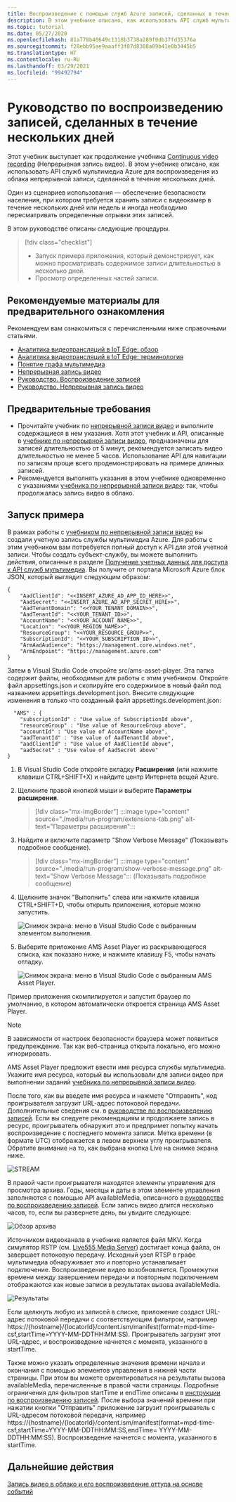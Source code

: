 ```yaml
---
title: Воспроизведение с помощью служб Azure записей, сделанных в течение нескольких дней
description: В этом учебнике описано, как использовать API служб мультимедиа Azure для воспроизведения непрерывной записи, сделанной в течение нескольких дней.
ms.topic: tutorial
ms.date: 05/27/2020
ms.openlocfilehash: 81a778b40649c1318b3738a289f0db37fd35376a
ms.sourcegitcommit: f28ebb95ae9aaaff3f87d8388a09b41e0b3445b5
ms.translationtype: HT
ms.contentlocale: ru-RU
ms.lasthandoff: 03/29/2021
ms.locfileid: "99492794"
---
```

# <a name="tutorial-playback-of-multi-day-recordings"></a>Руководство по воспроизведению записей, сделанных в течение нескольких дней  

Этот учебник выступает как продолжение учебника [Continuous video recording](continuous-video-recording-concept.md) (Непрерывная запись видео). В этом учебнике описано, как использовать API служб мультимедиа Azure для воспроизведения из облака непрерывной записи, сделанной в течение нескольких дней. 

Один из сценариев использования — обеспечение безопасности населения, при котором требуется хранить записи с видеокамер в течение нескольких дней или недель и иногда необходимо пересматривать определенные отрывки этих записей.

В этом руководстве описаны следующие процедуры.

> [!div class="checklist"]
> * Запуск примера приложения, который демонстрирует, как можно просматривать содержимое записи длительностью в несколько дней.
> * Просмотр определенных частей записи.

## <a name="suggested-pre-reading"></a>Рекомендуемые материалы для предварительного ознакомления  

Рекомендуем вам ознакомиться с перечисленными ниже справочными статьями.

* [Аналитика видеотрансляций в IoT Edge: обзор](overview.md)
* [Аналитика видеотрансляций в IoT Edge: терминология](terminology.md)
* [Понятие графа мультимедиа](media-graph-concept.md)
* [Непрерывная запись видео](continuous-video-recording-concept.md) 
* [Руководство. Воспроизведение записей](playback-recordings-how-to.md)
* [Руководство. Непрерывная запись видео](continuous-video-recording-tutorial.md)

## <a name="prerequisites"></a>Предварительные требования

* Прочитайте учебник по [непрерывной записи видео](continuous-video-recording-tutorial.md) и выполните содержащиеся в нем указания. Хотя этот учебник и API, описанные в [учебнике по непрерывной записи видео](continuous-video-recording-tutorial.md), предназначены для записей длительностью от 5 минут, рекомендуется записать видео длительностью не менее 5 часов. Использование API для навигации по записям проще всего продемонстрировать на примере длинных записей.
* Рекомендуется выполнять указания в этом учебнике одновременно с указаниями [учебника по непрерывной записи видео](continuous-video-recording-tutorial.md): так, чтобы продолжалась запись видео в облако.

## <a name="run-the-sample"></a>Запуск примера 

В рамках работы с [учебником по непрерывной записи видео](continuous-video-recording-tutorial.md) вы создали учетную запись службы мультимедиа Azure. Для работы с этим учебником вам потребуется полный доступ к API для этой учетной записи. Чтобы создать субъект-службу, вы можете выполнить действия, описанные в разделе [Получение учетных данных для доступа к API служб мультимедиа](../latest/access-api-howto.md?tabs=portal). Вы получите от портала Microsoft Azure блок JSON, который выглядит следующим образом:

```
{
    "AadClientId": "<<INSERT_AZURE_AD_APP_ID_HERE>>",
    "AadSecret": "<<INSERT_AZURE_AD_APP_SECRET_HERE>>",
    "AadTenantDomain": "<<YOUR_TENANT_DOMAIN>>",
    "AadTenantId": "<<YOUR_TENANT_ID>>",
    "AccountName": "<<YOUR_ACCOUNT_NAME>>",
    "Location": "<<YOUR_REGION_NAME>>",
    "ResourceGroup": "<<YOUR_RESOURCE_GROUP>>",
    "SubscriptionId": "<<YOUR_SUBSCRIPTION_ID>>",
    "ArmAadAudience": "https://management.core.windows.net",
    "ArmEndpoint": "https://management.azure.com"
}
```

Затем в Visual Studio Code откройте src/ams-asset-player. Эта папка содержит файлы, необходимые для работы с этим учебником. Откройте файл appsettings.json и скопируйте его содержимое в новый файл под названием appsettings.development.json. Внесите следующие изменения в только что созданный файл appsettings.development.json:

```
  "AMS" : {
    "subscriptionId" : "Use value of SubscriptionId above",
    "resourceGroup" : "Use value of ResourceGroup above",
    "accountId" : "Use value of AccountName above",
    "aadTenantId" : "Use value of AadTenantId above",
    "aadClientId" : "Use value of AadClientId above",
    "aadSecret" : "Use value of AadSecret above"
} 
```

1. В Visual Studio Code откройте вкладку **Расширения** (или нажмите клавиши CTRL+SHIFT+X) и найдите центр Интернета вещей Azure.
1. Щелкните правой кнопкой мыши и выберите **Параметры расширения**.

    > [!div class="mx-imgBorder"]
    > :::image type="content" source="./media/run-program/extensions-tab.png" alt-text="Параметры расширения":::
1. Найдите и включите параметр "Show Verbose Message" (Показывать подробное сообщение).

    > [!div class="mx-imgBorder"]
    > :::image type="content" source="./media/run-program/show-verbose-message.png" alt-text="Show Verbose Message"::: (Показывать подробное сообщение)
1. <!--In Visual Studio Code, you can click-->Щелкните значок "Выполнить" слева или нажмите клавиши CTRL+SHIFT+D, чтобы открыть приложения, которые можно запустить.

    ![Снимок экрана: меню в Visual Studio Code с выбранным элементом выполнения.](./media/playback-multi-day-recordings-tutorial/run.png)
1. Выберите приложение AMS Asset Player из раскрывающегося списка, как показано ниже, и нажмите клавишу F5, чтобы начать отладку.

    ![Снимок экрана: меню в Visual Studio Code с выбранным AMS Asset Player.](./media/playback-multi-day-recordings-tutorial/debug.png)

Пример приложения скомпилируется и запустит браузер по умолчанию, в котором автоматически откроется страница AMS Asset Player.

> [!NOTE]
> В зависимости от настроек безопасности браузера может появиться предупреждение. Так как веб-страница открыта локально, его можно игнорировать.

AMS Asset Player предложит ввести имя ресурса службы мультимедиа. Укажите имя ресурса, который вы использовали для записи видео при выполнении заданий [учебника по непрерывной записи видео](continuous-video-recording-tutorial.md).

После того, как вы введете имя ресурса и нажмете "Отправить", код проигрывателя загрузит URL-адрес потоковой передачи. Дополнительные сведения см. в [руководстве по воспроизведению записей](playback-recordings-how-to.md). Если вы следуете рекомендациям и продолжаете запись в ресурс, проигрыватель обнаружит это и предпримет попытку начать воспроизведение с последнего момента записи. Метка времени (в формате UTC) отображается в левом верхнем углу проигрывателя. Обратите внимание на то, как выбрана кнопка Live на снимке экрана ниже.

![STREAM](./media/playback-multi-day-recordings-tutorial/assetplayer1.png)
 
В правой части проигрывателя находятся элементы управления для просмотра архива. Годы, месяцы и даты в этом элементе управления заполняются с помощью API availableMedia, описанного в [руководстве по воспроизведению записей](playback-recordings-how-to.md).
Если запись видео длится несколько часов, то, если вы развернете день, вы увидите следующее:

![Обзор архива](./media/playback-multi-day-recordings-tutorial/results.png)

Источником видеоканала в учебнике является файл MKV. Когда симулятор RSTP (см. [Live555 Media Server](https://github.com/Azure/live-video-analytics/tree/master/utilities/rtspsim-live555)) достигает конца файла, он завершает потоковую передачу. Исходный узел RTSP в графе мультимедиа обнаруживает это и повторно устанавливает подключение. Воспроизведение видео возобновляется. Промежутки времени между завершением передачи и повторным подключением отображаются как новые записи в результатах вызова availableMedia.

![Результаты](./media/playback-multi-day-recordings-tutorial/assetplayer2.png)
 
Если щелкнуть любую из записей в списке, приложение создаст URL-адрес потоковой передачи с соответствующим фильтром, например https://{hostname}/{locatorId}/content.ism/manifest(format=mpd-time-csf,startTime=YYYY-MM-DDTHH:MM:SS). Проигрыватель загрузит этот URL-адрес, и воспроизведение начнется с момента, указанного в startTime.

Также можно указать определенные значения времени начала и окончания с помощью элементов управления в нижней части страницы. При этом вы можете ориентироваться на результаты вызова availableMedia, перечисленные в правой части страницы. Подробные ограничения для фильтров startTime и endTime описаны в [инструкции по воспроизведению записей](playback-recordings-how-to.md). После выбора значений времени при нажатии кнопки "Отправить" приложение загрузит проигрыватель с URL-адресом потоковой передачи, например https://{hostname}/{locatorId}/content.ism/manifest(format=mpd-time-csf,startTime=YYYY-MM-DDTHH:MM:SS,endTime= YYYY-MM-DDTHH:MM:SS). Воспроизведение начнется с момента, указанного в startTime.

## <a name="next-steps"></a>Дальнейшие действия

[Запись видео в облако и его воспроизведение оттуда на основе событий](event-based-video-recording-tutorial.md)
